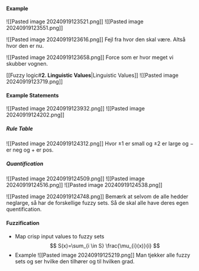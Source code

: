 #### Example

![[Pasted image 20240919123521.png]]
![[Pasted image 20240919123551.png]]

![[Pasted image 20240919123616.png]]
Fejl fra hvor den skal være. Altså hvor den er nu.

![[Pasted image 20240919123658.png]]
Force som er hvor meget vi skubber vognen.

[[Fuzzy logic#**2. Linguistic Values**|Linguistic Values]]
![[Pasted image 20240919123719.png]]

#### Example Statements
![[Pasted image 20240919123932.png]]
![[Pasted image 20240919124202.png]]

##### Rule Table
![[Pasted image 20240919124312.png]]
Hvor $\pm 1$ er small og $\pm 2$ er large og $-$ er neg og $+$ er pos.

##### Quantification
![[Pasted image 20240919124509.png]]
![[Pasted image 20240919124516.png]]
![[Pasted image 20240919124538.png]]


![[Pasted image 20240919124748.png]]
Bemærk at selvom de alle hedder neglarge, så har de forskellige fuzzy sets. Så de skal alle have deres egen quentification.

#### Fuzzification

* Map crisp input values to fuzzy sets
$$
S(x)=\sum_{i \in S} \frac{\mu_{i}(x)}{i}
$$
* Example
![[Pasted image 20240919125219.png]]
Man tjekker alle fuzzy sets og ser hvilke den tilhører og til hvilken grad.